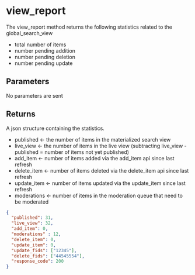 # view_report

The view_report method returns the following statistics related to the global_search_view

- total number of items
- number pending addition
- number pending deletion
- number pending update

## Parameters

No parameters are sent

## Returns

A json structure containing the statistics.

- published <- the number of items in the materialized search view
- live_view <- the number of items in the live view (subtracting live_view - published = number of items not yet published)
- add_item <- number of items added via the add_item api since last refresh
- delete_item <- number of items deleted via the delete_item api since last refresh
- update_item <- number of items updated via the update_item since last refresh
- moderations <- number of items in the moderation queue that need to be moderated

```json
{
  "published": 31,
  "live_view": 32,
  "add_item": 0,
  "moderations" : 12,
  "delete_item": 0,
  "update_item": 0,
  "update_fids": ["12345"],
  "delete_fids": ["44545554"],
  "response_code": 200
}
```